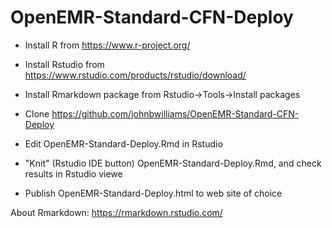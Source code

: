 # OpenEMR-Standard-CFN-Deploy

- Install R from https://www.r-project.org/

- Install Rstudio from https://www.rstudio.com/products/rstudio/download/

- Install Rmarkdown package from Rstudio->Tools->Install packages

- Clone https://github.com/johnbwilliams/OpenEMR-Standard-CFN-Deploy

- Edit OpenEMR-Standard-Deploy.Rmd in Rstudio

- "Knit" (Rstudio IDE button)  OpenEMR-Standard-Deploy.Rmd, and check results in Rstudio viewe

- Publish  OpenEMR-Standard-Deploy.html to web site of choice


About Rmarkdown:  https://rmarkdown.rstudio.com/